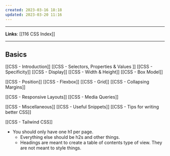 ```yaml
---
created: 2023-03-16 18:18
updated: 2023-03-20 11:16
---
```

---
**Links**: [[116 CSS Index]]

---
## Basics
[[CSS - Introduction]]
[[CSS - Selectors, Properties & Values ]]
[[CSS - Specificity]]
[[CSS - Display]]
[[CSS - Width & Height]]
[[CSS - Box Model]]

[[CSS - Position]]
[[CSS - Flexbox]]
[[CSS - Grid]]
[[CSS - Collapsing Margins]]

[[CSS - Responsive Layouts]]
[[CSS - Media Queries]]

[[CSS - Miscellaneous]]
[[CSS - Useful Snippets]]
[[CSS - Tips for writing better CSS]]

[[CSS - Tailwind CSS]]

- You should only have one h1 per page.
	- Everything else should be h2s and other things.
	- Headings are meant to create a table of contents type of view. They are not meant to style things.